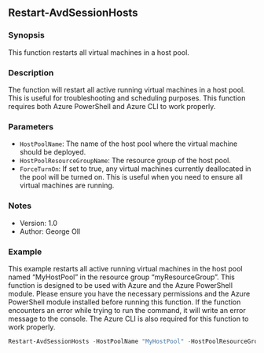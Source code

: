 ## Restart-AvdSessionHosts

### Synopsis
This function restarts all virtual machines in a host pool.

### Description
The function will restart all active running virtual machines in a host pool. This is useful for troubleshooting and scheduling purposes. This function requires both Azure PowerShell and Azure CLI to work properly.

### Parameters

- `HostPoolName`: The name of the host pool where the virtual machine should be deployed.
- `HostPoolResourceGroupName`: The resource group of the host pool.
- `ForceTurnOn`: If set to true, any virtual machines currently deallocated in the pool will be turned on. This is useful when you need to ensure all virtual machines are running.

### Notes
- Version: 1.0
- Author: George Oll


### Example
This example restarts all active running virtual machines in the host pool named “MyHostPool” in the resource group “myResourceGroup”.
This function is designed to be used with Azure and the Azure PowerShell module. Please ensure you have the necessary permissions and the Azure PowerShell module installed before running this function. If the function encounters an error while trying to run the command, it will write an error message to the console. The Azure CLI is also required for this function to work properly.



```powershell
Restart-AvdSessionHosts -HostPoolName "MyHostPool" -HostPoolResourceGroupName "myResourceGroup" -Verbose
